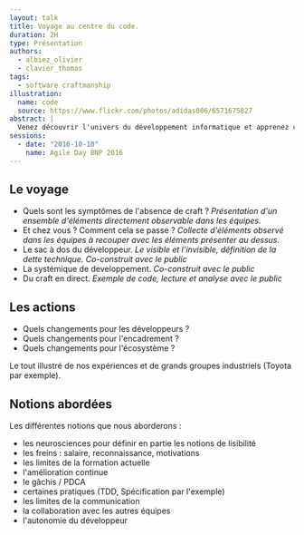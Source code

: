 ```yaml
---
layout: talk
title: Voyage au centre du code.
duration: 2H
type: Présentation
authors:
  - albiez_olivier
  - clavier_thomas
tags:
  - software craftmanship
illustration:
  name: code
  source: https://www.flickr.com/photos/adidas006/6571675827
abstract: |
  Venez découvrir l'univers du développement informatique et apprenez comment vous prémunir de ses dangers grâce au Software craftsmanship.
sessions:
  - date: "2016-10-10"
    name: Agile Day BNP 2016
---
```


## Le voyage

- Quels sont les symptômes de l'absence de craft ? _Présentation d'un ensemble d'éléments directement observable dans les équipes._
- Et chez vous ? Comment cela se passe ? _Collecte d'éléments observé dans les équipes à recouper avec les éléments présenter au dessus._
- Le sac à dos du développeur. _Le visible et l'invisible, définition de la dette technique. Co-construit avec le public_
- La systémique de developpement. _Co-construit avec le public_
- Du craft en direct. _Exemple de code, lecture et analyse avec le public_

## Les actions

- Quels changements pour les développeurs ?
- Quels changements pour l'encadrement ?
- Quels changements pour l'écosystème ?

Le tout illustré de nos expériences et de grands groupes industriels (Toyota par exemple).

## Notions abordées

Les différentes notions que nous aborderons :

- les neurosciences pour définir en partie les notions de lisibilité
- les freins : salaire, reconnaissance, motivations
- les limites de la formation actuelle
- l'amélioration continue
- le gâchis / PDCA
- certaines pratiques (TDD, Spécification par l'exemple)
- les limites de la communication
- la collaboration avec les autres équipes
- l'autonomie du développeur
